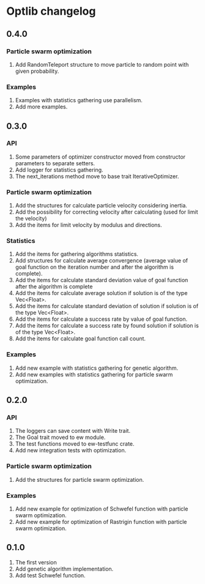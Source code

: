 # Optlib changelog

## 0.4.0

### Particle swarm optimization
1. Add RandomTeleport structure to move particle to random point with given probability.

### Examples
1. Examples with statistics gathering use parallelism.
1. Add more examples.


## 0.3.0

### API
1. Some parameters of optimizer constructor moved from constructor parameters to separate setters.
1. Add logger for statistics gathering.
1. The next_iterations method move to base trait IterativeOptimizer.

### Particle swarm optimization
1. Add the structures for calculate particle velocity considering inertia.
1. Add the possibility for correcting velocity after calculating (used for limit the velocity)
1. Add the items for limit velocity by modulus and directions.

### Statistics
1. Add the items for gathering algorithms statistics.
1. Add structures for calculate average convergence (average value of goal function on the iteration number and after the algorithm is complete).
1. Add the items for calculate standard deviation value of goal function after the algorithm is complete
1. Add the items for calculate average solution if solution is of the type Vec&lt;Float&gt;.
1. Add the items for calculate standard deviation of solution if solution is of the type Vec&lt;Float&gt;.
1. Add the items for calculate a success rate by value of goal function.
1. Add the items for calculate a success rate by found solution if solution is of the type Vec&lt;Float&gt;.
1. Add the items for calculate goal function call count.

### Examples
1. Add new example with statistics gathering for genetic algorithm.
1. Add new examples with statistics gathering for particle swarm optimization.



## 0.2.0

### API

1. The loggers can save content with Write trait.
1. The Goal trait moved to ew module.
1. The test functions moved to ew-testfunc crate.
1. Add new integration tests with optimization.

### Particle swarm optimization
1. Add the structures for particle swarm optimization.

### Examples
1. Add new example for optimization of Schwefel function with particle swarm optimization.
1. Add new example for optimization of Rastrigin function with particle swarm optimization.


## 0.1.0

1. The first version
1. Add genetic algorithm implementation.
1. Add test Schwefel function.

